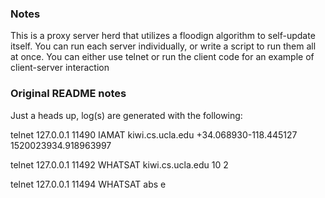 ### Notes
This is a proxy server herd that utilizes a floodign algorithm to self-update itself. You can run each server individually,
or write a script to run them all at once. You can either use telnet or run the client code for an example of client-server
interaction

### Original README notes
Just a heads up, log(s) are generated with the following:

telnet 127.0.0.1 11490
IAMAT kiwi.cs.ucla.edu +34.068930-118.445127 1520023934.918963997

telnet 127.0.0.1 11492
WHATSAT kiwi.cs.ucla.edu 10 2

telnet 127.0.0.1 11494
WHATSAT abs e
